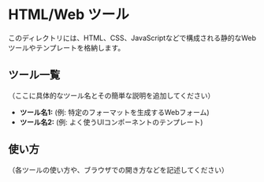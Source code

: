 # HTML/Web ツール

このディレクトリには、HTML、CSS、JavaScriptなどで構成される静的なWebツールやテンプレートを格納します。

## ツール一覧

（ここに具体的なツール名とその簡単な説明を追加してください）

- **ツール名1:** (例: 特定のフォーマットを生成するWebフォーム)
- **ツール名2:** (例: よく使うUIコンポーネントのテンプレート)

## 使い方

（各ツールの使い方や、ブラウザでの開き方などを記述してください） 